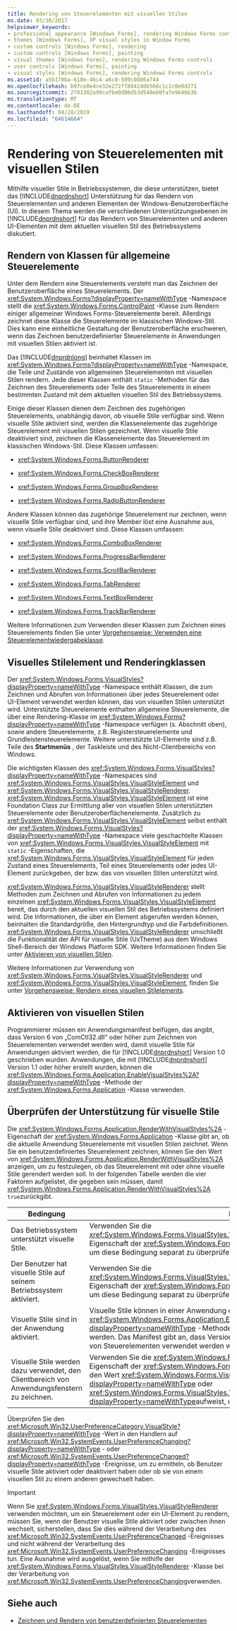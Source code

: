 ```yaml
---
title: Rendering von Steuerelementen mit visuellen Stilen
ms.date: 03/30/2017
helpviewer_keywords:
- professional appearance [Windows Forms], rendering Windows Forms controls
- themes [Windows Forms], XP visual styles in Window Forms
- custom controls [Windows Forms], rendering
- custom controls [Windows Forms], painting
- visual themes [Windows Forms], rendering Windows Forms controls
- user controls [Windows Forms], painting
- visual styles [Windows Forms], rendering Windows Forms controls
ms.assetid: a5b178ba-610e-46c4-a6c0-509c0886a744
ms.openlocfilehash: b97ce0e4ce32e272ff884240b566c1c1c0e0d271
ms.sourcegitcommit: 2701302a99cafbe0d86d53d540eb0fa7e9b46b36
ms.translationtype: MT
ms.contentlocale: de-DE
ms.lasthandoff: 04/28/2019
ms.locfileid: "64614664"
---
```

# <a name="rendering-controls-with-visual-styles"></a>Rendering von Steuerelementen mit visuellen Stilen
Mithilfe visueller Stile in Betriebssystemen, die diese unterstützen, bietet das [!INCLUDE[dnprdnshort](../../../../includes/dnprdnshort-md.md)] Unterstützung für das Rendern von Steuerelementen und anderen Elementen der Windows-Benutzeroberfläche (UI). In diesem Thema werden die verschiedenen Unterstützungsebenen im [!INCLUDE[dnprdnshort](../../../../includes/dnprdnshort-md.md)] für das Rendern von Steuerelementen und anderen UI-Elementen mit dem aktuellen visuellen Stil des Betriebssystems diskutiert.  
  
## <a name="rendering-classes-for-common-controls"></a>Rendern von Klassen für allgemeine Steuerelemente  
 Unter dem Rendern eine Steuerelements versteht man das Zeichnen der Benutzeroberfläche eines Steuerelements. Der <xref:System.Windows.Forms?displayProperty=nameWithType> -Namespace stellt die <xref:System.Windows.Forms.ControlPaint> -Klasse zum Rendern einiger allgemeiner Windows Forms-Steuerelemente bereit. Allerdings zeichnet diese Klasse die Steuerelemente im klassischen Windows-Stil. Dies kann eine einheitliche Gestaltung der Benutzeroberfläche erschweren, wenn das Zeichnen benutzerdefinierter Steuerelemente in Anwendungen mit visuellen Stilen aktiviert ist.  
  
 Das [!INCLUDE[dnprdnlong](../../../../includes/dnprdnlong-md.md)] beinhaltet Klassen im <xref:System.Windows.Forms?displayProperty=nameWithType> -Namespace, die Teile und Zustände von allgemeinen Steuerelementen mit visuellen Stilen rendern. Jede dieser Klassen enthält `static` -Methoden für das Zeichnen des Steuerelements oder Teile des Steuerelements in einem bestimmten Zustand mit dem aktuellen visuellen Stil des Betriebssystems.  
  
 Einige dieser Klassen dienen dem Zeichnen des zugehörigen Steuerelements, unabhängig davon, ob visuelle Stile verfügbar sind. Wenn visuelle Stile aktiviert sind, werden die Klassenelemente das zugehörige Steuerelement mit visuellen Stilen gezeichnet. Wenn visuelle Stile deaktiviert sind, zeichnen die Klassenelemente das Steuerelement im klassischen Windows-Stil. Diese Klassen umfassen:  
  
- <xref:System.Windows.Forms.ButtonRenderer>  
  
- <xref:System.Windows.Forms.CheckBoxRenderer>  
  
- <xref:System.Windows.Forms.GroupBoxRenderer>  
  
- <xref:System.Windows.Forms.RadioButtonRenderer>  
  
 Andere Klassen können das zugehörige Steuerelement nur zeichnen, wenn visuelle Stile verfügbar sind, und ihre Member löst eine Ausnahme aus, wenn visuelle Stile deaktiviert sind. Diese Klassen umfassen:  
  
- <xref:System.Windows.Forms.ComboBoxRenderer>  
  
- <xref:System.Windows.Forms.ProgressBarRenderer>  
  
- <xref:System.Windows.Forms.ScrollBarRenderer>  
  
- <xref:System.Windows.Forms.TabRenderer>  
  
- <xref:System.Windows.Forms.TextBoxRenderer>  
  
- <xref:System.Windows.Forms.TrackBarRenderer>  
  
 Weitere Informationen zum Verwenden dieser Klassen zum Zeichnen eines Steuerelements finden Sie unter [Vorgehensweise: Verwenden eine Steuerelementwiedergabeklasse](how-to-use-a-control-rendering-class.md).  
  
## <a name="visual-style-element-and-rendering-classes"></a>Visuelles Stilelement und Renderingklassen  
 Der <xref:System.Windows.Forms.VisualStyles?displayProperty=nameWithType> -Namespace enthält Klassen, die zum Zeichnen und Abrufen von Informationen über jedes Steuerelement oder UI-Element verwendet werden können, das von visuellen Stilen unterstützt wird. Unterstützte Steuerelemente enthalten allgemeine Steuerelemente, die über eine Rendering-Klasse im <xref:System.Windows.Forms?displayProperty=nameWithType> -Namespace verfügen (s. Abschnitt oben), sowie andere Steuerelemente, z.B. Registersteuerelemente und Grundleistensteuerelemente. Weitere unterstützte UI-Elemente sind z.B. Teile des **Startmenüs** , der Taskleiste und des Nicht-Clientbereichs von Windows.  
  
 Die wichtigsten Klassen des <xref:System.Windows.Forms.VisualStyles?displayProperty=nameWithType> -Namespaces sind <xref:System.Windows.Forms.VisualStyles.VisualStyleElement> und <xref:System.Windows.Forms.VisualStyles.VisualStyleRenderer>. <xref:System.Windows.Forms.VisualStyles.VisualStyleElement> ist eine Foundation Class zur Ermittlung aller von visuellen Stilen unterstützten Steuerelemente oder Benutzeroberflächenelemente. Zusätzlich zu <xref:System.Windows.Forms.VisualStyles.VisualStyleElement> selbst enthält der <xref:System.Windows.Forms.VisualStyles?displayProperty=nameWithType> -Namespace viele geschachtelte Klassen von <xref:System.Windows.Forms.VisualStyles.VisualStyleElement> mit `static` -Eigenschaften, die <xref:System.Windows.Forms.VisualStyles.VisualStyleElement> für jeden Zustand eines Steuerelements, Teil eines Steuerelements oder jedes UI-Element zurückgeben, der bzw. das von visuellen Stilen unterstützt wird.  
  
 <xref:System.Windows.Forms.VisualStyles.VisualStyleRenderer> stellt Methoden zum Zeichnen und Abrufen von Informationen zu jedem einzelnen <xref:System.Windows.Forms.VisualStyles.VisualStyleElement> bereit, das durch den aktuellen visuellen Stil des Betriebssystems definiert wird. Die Informationen, die über ein Element abgerufen werden können, beinhalten die Standardgröße, den Hintergrundtyp und die Farbdefinitionen. <xref:System.Windows.Forms.VisualStyles.VisualStyleRenderer> umschließt die Funktionalität der API für visuelle Stile (UxTheme) aus dem Windows Shell-Bereich der Windows Platform SDK. Weitere Informationen finden Sie unter [Aktivieren von visuellen Stilen](/windows/desktop/controls/cookbook-overview).  
  
 Weitere Informationen zur Verwendung von <xref:System.Windows.Forms.VisualStyles.VisualStyleRenderer> und <xref:System.Windows.Forms.VisualStyles.VisualStyleElement>, finden Sie unter [Vorgehensweise: Rendern eines visuellen Stilelements](how-to-render-a-visual-style-element.md).  
  
## <a name="enabling-visual-styles"></a>Aktivieren von visuellen Stilen  
 Programmierer müssen ein Anwendungsmanifest beifügen, das angibt, dass Version 6 von „ComCtl32.dll“ oder höher zum Zeichnen von Steuerelementen verwendet werden wird, damit visuelle Stile für Anwendungen aktiviert werden, die für [!INCLUDE[dnprdnshort](../../../../includes/dnprdnshort-md.md)] Version 1.0 geschrieben wurden. Anwendungen, die mit [!INCLUDE[dnprdnshort](../../../../includes/dnprdnshort-md.md)] Version 1.1 oder höher erstellt wurden, können die <xref:System.Windows.Forms.Application.EnableVisualStyles%2A?displayProperty=nameWithType> -Methode der <xref:System.Windows.Forms.Application> -Klasse verwenden.  
  
## <a name="checking-for-visual-styles-support"></a>Überprüfen der Unterstützung für visuelle Stile  
 Die <xref:System.Windows.Forms.Application.RenderWithVisualStyles%2A> -Eigenschaft der <xref:System.Windows.Forms.Application> -Klasse gibt an, ob die aktuelle Anwendung Steuerelemente mit visuellen Stilen zeichnet. Wenn Sie ein benutzerdefiniertes Steuerelement zeichnen, können Sie den Wert von <xref:System.Windows.Forms.Application.RenderWithVisualStyles%2A> anzeigen, um zu festzulegen, ob das Steuerelement mit oder ohne visuelle Stile gerendert werden soll. In der folgenden Tabelle werden die vier Faktoren aufgelistet, die gegeben sein müssen, damit <xref:System.Windows.Forms.Application.RenderWithVisualStyles%2A> `true`zurückgibt.  
  
|Bedingung|Hinweise|  
|---------------|-----------|  
|Das Betriebssystem unterstützt visuelle Stile.|Verwenden Sie die <xref:System.Windows.Forms.VisualStyles.VisualStyleInformation.IsSupportedByOS%2A> -Eigenschaft der <xref:System.Windows.Forms.VisualStyles.VisualStyleInformation> -Klasse, um diese Bedingung separat zu überprüfen.|  
|Der Benutzer hat visuelle Stile auf seinem Betriebssystem aktiviert.|Verwenden Sie die <xref:System.Windows.Forms.VisualStyles.VisualStyleInformation.IsEnabledByUser%2A> -Eigenschaft der <xref:System.Windows.Forms.VisualStyles.VisualStyleInformation> -Klasse, um diese Bedingung separat zu überprüfen.|  
|Visuelle Stile sind in der Anwendung aktiviert.|Visuelle Stile können in einer Anwendung durch Aufrufen der <xref:System.Windows.Forms.Application.EnableVisualStyles%2A?displayProperty=nameWithType> -Methode oder mithilfe des Anwendungsmanifests aktiviert werden. Das Manifest gibt an, dass Version 6 von „ComCtl32.dll“ oder höher zum Zeichnen von Steuerelementen verwendet werden wird.|  
|Visuelle Stile werden dazu verwendet, den Clientbereich von Anwendungsfenstern zu zeichnen.|Verwenden Sie die <xref:System.Windows.Forms.Application.VisualStyleState%2A> -Eigenschaft der <xref:System.Windows.Forms.Application> -Klasse und überprüfen Sie, ob sie den Wert <xref:System.Windows.Forms.VisualStyles.VisualStyleState.ClientAreaEnabled?displayProperty=nameWithType> oder <xref:System.Windows.Forms.VisualStyles.VisualStyleState.ClientAndNonClientAreasEnabled?displayProperty=nameWithType>aufweist, um diese Bedingung separat zu überprüfen.|  
  
 Überprüfen Sie den <xref:Microsoft.Win32.UserPreferenceCategory.VisualStyle?displayProperty=nameWithType> -Wert in den Handlern auf <xref:Microsoft.Win32.SystemEvents.UserPreferenceChanging?displayProperty=nameWithType> - oder <xref:Microsoft.Win32.SystemEvents.UserPreferenceChanged?displayProperty=nameWithType> -Ereignisse, um zu ermitteln, ob Benutzer visuelle Stile aktiviert oder deaktiviert haben oder ob sie von einem visuellen Stil zu einem anderen gewechselt haben.  
  
> [!IMPORTANT]
>  Wenn Sie <xref:System.Windows.Forms.VisualStyles.VisualStyleRenderer> verwenden möchten, um ein Steuerelement oder ein UI-Element zu rendern, müssen Sie, wenn der Benutzer visuelle Stile aktiviert oder zwischen ihnen wechselt, sicherstellen, dass Sie dies während der Verarbeitung des <xref:Microsoft.Win32.SystemEvents.UserPreferenceChanged> -Ereignisses und nicht während der Verarbeitung des <xref:Microsoft.Win32.SystemEvents.UserPreferenceChanging> -Ereignisses tun. Eine Ausnahme wird ausgelöst, wenn Sie mithilfe der <xref:System.Windows.Forms.VisualStyles.VisualStyleRenderer> -Klasse bei der Verarbeitung von <xref:Microsoft.Win32.SystemEvents.UserPreferenceChanging>verwenden.  
  
## <a name="see-also"></a>Siehe auch

- [Zeichnen und Rendern von benutzerdefinierten Steuerelementen](custom-control-painting-and-rendering.md)
